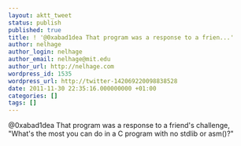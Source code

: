 ```yaml
---
layout: aktt_tweet
status: publish
published: true
title: ! '@0xabad1dea That program was a response to a frien...'
author: nelhage
author_login: nelhage
author_email: nelhage@mit.edu
author_url: http://nelhage.com
wordpress_id: 1535
wordpress_url: http://twitter-142069220098838528
date: 2011-11-30 22:35:16.000000000 +01:00
categories: []
tags: []
---
```

@0xabad1dea That program was a response to a friend's challenge, "What's the most you can do in a C program with no stdlib or asm()?"
